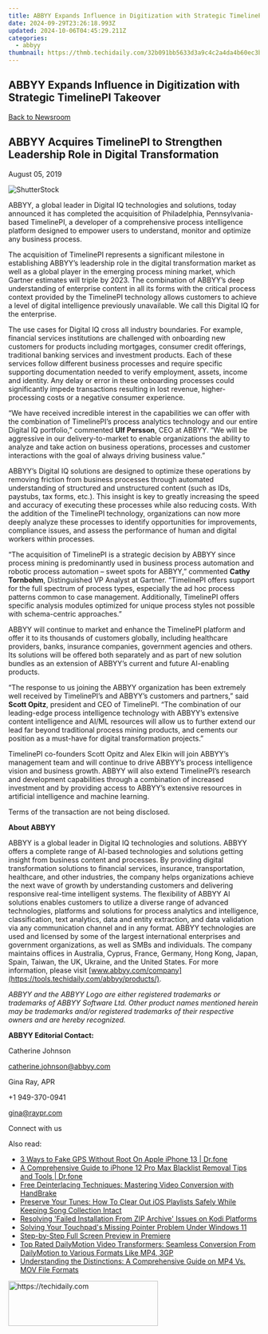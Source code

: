 ```yaml
---
title: ABBYY Expands Influence in Digitization with Strategic TimelinePI Takeover
date: 2024-09-29T23:26:18.993Z
updated: 2024-10-06T04:45:29.211Z
categories:
  - abbyy
thumbnail: https://thmb.techidaily.com/32b091bb5633d3a9c4c2a4da4b60ec3b4374fdb769db4d47d5b0ac420926fc16.jpg
---
```


## ABBYY Expands Influence in Digitization with Strategic TimelinePI Takeover

[Back to Newsroom](https://tools.techidaily.com/abbyy/products/)

## ABBYY Acquires TimelinePI to Strengthen Leadership Role in Digital Transformation

August 05, 2019

![ShutterStock](https://content.abbyy.com/-/media/project/abbyy/abbyy/branchtemplates/shutterstock_1272462163_1296-x-729.jpg?h=729&iar=0&w=1296)

  
ABBYY, a global leader in Digital IQ technologies and solutions, today announced it has completed the acquisition of Philadelphia, Pennsylvania-based TimelinePI, a developer of a comprehensive process intelligence platform designed to empower users to understand, monitor and optimize any business process.

The acquisition of TimelinePI represents a significant milestone in establishing ABBYY’s leadership role in the digital transformation market as well as a global player in the emerging process mining market, which Gartner estimates will triple by 2023\. The combination of ABBYY’s deep understanding of enterprise content in all its forms with the critical process context provided by the TimelinePI technology allows customers to achieve a level of digital intelligence previously unavailable. We call this Digital IQ for the enterprise.

The use cases for Digital IQ cross all industry boundaries. For example, financial services institutions are challenged with onboarding new customers for products including mortgages, consumer credit offerings, traditional banking services and investment products. Each of these services follow different business processes and require specific supporting documentation needed to verify employment, assets, income and identity. Any delay or error in these onboarding processes could significantly impede transactions resulting in lost revenue, higher-processing costs or a negative consumer experience.

“We have received incredible interest in the capabilities we can offer with the combination of TimelinePI’s process analytics technology and our entire Digital IQ portfolio,” commented **Ulf Persson**, CEO at ABBYY. “We will be aggressive in our delivery-to-market to enable organizations the ability to analyze and take action on business operations, processes and customer interactions with the goal of always driving business value.”

ABBYY’s Digital IQ solutions are designed to optimize these operations by removing friction from business processes through automated understanding of structured and unstructured content (such as IDs, paystubs, tax forms, etc.). This insight is key to greatly increasing the speed and accuracy of executing these processes while also reducing costs. With the addition of the TimelinePI technology, organizations can now more deeply analyze these processes to identify opportunities for improvements, compliance issues, and assess the performance of human and digital workers within processes.

“The acquisition of TimelinePI is a strategic decision by ABBYY since process mining is predominantly used in business process automation and robotic process automation – sweet spots for ABBYY,” commented **Cathy Tornbohm**, Distinguished VP Analyst at Gartner. “TimelinePI offers support for the full spectrum of process types, especially the ad hoc process patterns common to case management. Additionally, TimelinePI offers specific analysis modules optimized for unique process styles not possible with schema-centric approaches.”

ABBYY will continue to market and enhance the TimelinePI platform and offer it to its thousands of customers globally, including healthcare providers, banks, insurance companies, government agencies and others. Its solutions will be offered both separately and as part of new solution bundles as an extension of ABBYY’s current and future AI-enabling products.

“The response to us joining the ABBYY organization has been extremely well received by TimelinePI’s and ABBYY’s customers and partners,” said **Scott Opitz**, president and CEO of TimelinePI. “The combination of our leading-edge process intelligence technology with ABBYY’s extensive content intelligence and AI/ML resources will allow us to further extend our lead far beyond traditional process mining products, and cements our position as a must-have for digital transformation projects.”

TimelinePI co-founders Scott Opitz and Alex Elkin will join ABBYY’s management team and will continue to drive ABBYY’s process intelligence vision and business growth. ABBYY will also extend TimelinePI’s research and development capabilities through a combination of increased investment and by providing access to ABBYY’s extensive resources in artificial intelligence and machine learning.

Terms of the transaction are not being disclosed.

  
**About ABBYY**

ABBYY is a global leader in Digital IQ technologies and solutions. ABBYY offers a complete range of AI-based technologies and solutions getting insight from business content and processes. By providing digital transformation solutions to financial services, insurance, transportation, healthcare, and other industries, the company helps organizations achieve the next wave of growth by understanding customers and delivering responsive real-time intelligent systems. The flexibility of ABBYY AI solutions enables customers to utilize a diverse range of advanced technologies, platforms and solutions for process analytics and intelligence, classification, text analytics, data and entity extraction, and data validation via any communication channel and in any format. ABBYY technologies are used and licensed by some of the largest international enterprises and government organizations, as well as SMBs and individuals. The company maintains offices in Australia, Cyprus, France, Germany, Hong Kong, Japan, Spain, Taiwan, the UK, Ukraine, and the United States. For more information, please visit [www.abbyy.com/company](https://tools.techidaily.com/abbyy/products/).

_ABBYY and the ABBYY Logo are either registered trademarks or trademarks of ABBYY Software Ltd. Other product names mentioned herein may be trademarks and/or registered trademarks of their respective owners and are hereby recognized._

**ABBYY Editorial Contact:**

Catherine Johnson

catherine.johnson@abbyy.com

  
Gina Ray, APR

+1 949-370-0941

gina@raypr.com

Connect with us

<ins class="adsbygoogle"
     style="display:block"
     data-ad-format="autorelaxed"
     data-ad-client="ca-pub-7571918770474297"
     data-ad-slot="1223367746"></ins>

<ins class="adsbygoogle"
     style="display:block"
     data-ad-client="ca-pub-7571918770474297"
     data-ad-slot="8358498916"
     data-ad-format="auto"
     data-full-width-responsive="true"></ins>

<span class="atpl-alsoreadstyle">Also read:</span>
<div><ul>
<li><a href="https://location-fake.techidaily.com/3-ways-to-fake-gps-without-root-on-apple-iphone-13-drfone-by-drfone-virtual-ios/"><u>3 Ways to Fake GPS Without Root On Apple iPhone 13 | Dr.fone</u></a></li>
<li><a href="https://iphone-unlock.techidaily.com/a-comprehensive-guide-to-iphone-12-pro-max-blacklist-removal-tips-and-tools-drfone-by-drfone-ios/"><u>A Comprehensive Guide to iPhone 12 Pro Max Blacklist Removal Tips and Tools | Dr.fone</u></a></li>
<li><a href="https://discover-best.techidaily.com/free-deinterlacing-techniques-mastering-video-conversion-with-handbrake/"><u>Free Deinterlacing Techniques: Mastering Video Conversion with HandBrake</u></a></li>
<li><a href="https://discover-best.techidaily.com/preserve-your-tunes-how-to-clear-out-ios-playlists-safely-while-keeping-song-collection-intact/"><u>Preserve Your Tunes: How To Clear Out iOS Playlists Safely While Keeping Song Collection Intact</u></a></li>
<li><a href="https://video-capture.techidaily.com/resolving-failed-installation-from-zip-archive-issues-on-kodi-platforms/"><u>Resolving 'Failed Installation From ZIP Archive' Issues on Kodi Platforms</u></a></li>
<li><a href="https://win-howtos.techidaily.com/solving-your-touchpads-missing-pointer-problem-under-windows-11/"><u>Solving Your Touchpad's Missing Pointer Problem Under Windows 11</u></a></li>
<li><a href="https://extra-resources.techidaily.com/step-by-step-full-screen-preview-in-premiere/"><u>Step-by-Step Full Screen Preview in Premiere</u></a></li>
<li><a href="https://discover-best.techidaily.com/top-rated-dailymotion-video-transformers-seamless-conversion-from-dailymotion-to-various-formats-like-mp4-3gp/"><u>Top Rated DailyMotion Video Transformers: Seamless Conversion From DailyMotion to Various Formats Like MP4, 3GP</u></a></li>
<li><a href="https://discover-best.techidaily.com/understanding-the-distinctions-a-comprehensive-guide-on-mp4-vs-mov-file-formats/"><u>Understanding the Distinctions: A Comprehensive Guide on MP4 Vs. MOV File Formats</u></a></li>
</ul></div>

<!-- affiliate ads begin -->
<a href="https://aligracehair.sjv.io/c/5597632/2087248/19272" target="_top" id="2087248">
  <img src="//a.impactradius-go.com/display-ad/19272-2087248" border="0" alt="https://techidaily.com" width="300" height="90"/>
</a>
<img height="0" width="0" src="https://aligracehair.sjv.io/i/5597632/2087248/19272" style="position:absolute;visibility:hidden;" border="0" />
<!-- affiliate ads end -->

